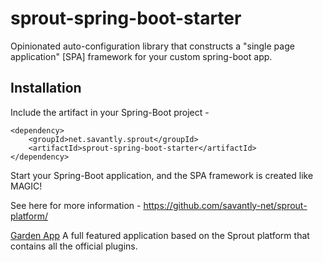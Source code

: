 # sprout-spring-boot-starter  

Opinionated auto-configuration library that constructs a "single page application" [SPA] framework for your custom spring-boot app.  

## Installation 
Include the artifact in your Spring-Boot project -  


	<dependency>
		<groupId>net.savantly.sprout</groupId>
		<artifactId>sprout-spring-boot-starter</artifactId>
	</dependency>


Start your Spring-Boot application, and the SPA framework is created like MAGIC!  

See here for more information - https://github.com/savantly-net/sprout-platform/    

[Garden App]
A full featured application based on the Sprout platform that contains all the official plugins.   

[Garden App]: https://github.com/savantly-net/garden  